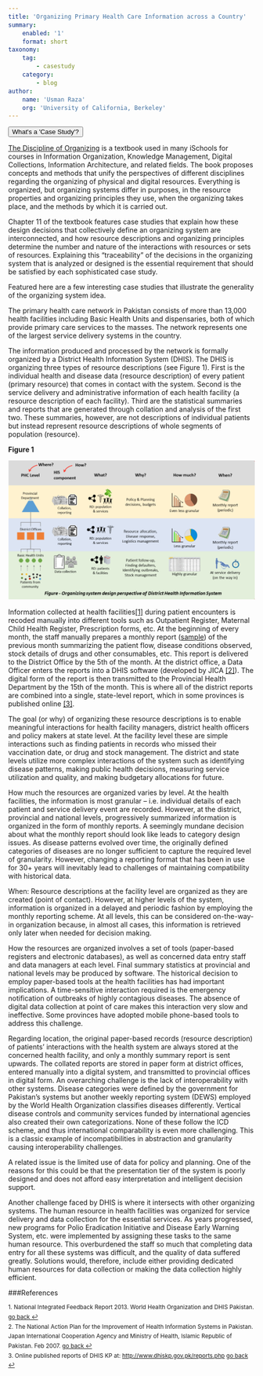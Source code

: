 ```yaml
---
title: 'Organizing Primary Health Care Information across a Country'
summary:
    enabled: '1'
    format: short
taxonomy:
    tag:
        - casestudy
    category:
        - blog
author:
    name: 'Usman Raza'
    org: 'University of California, Berkeley'
---
```


<script src="http://code.jquery.com/jquery-1.11.2.min.js"></script>

<script src="http://a11y.nicolas-hoffmann.net/modal/js/jquery-accessible-modal-window-aria.js"></script>

<button class="js-modal case-study" data-modal-prefix-class="simple-animated" data-modal-content-id="explanation" data-modal-title="What's a 'Case Study'?" data-modal-close-text="Close" data-modal-close-title="Close this modal window">What's a 'Case Study'?</button>


<div id="explanation" class="hidden modal">
<p><a href="http://disciplineoforganizing.org/">The Discipline of Organizing</a> is a textbook used in many iSchools for courses in Information Organization, Knowledge Management, Digital Collections, Information Architecture, and related fields. The book proposes concepts and methods that unify the perspectives of different disciplines regarding the organizing of physical and digital resources. Everything is organized, but organizing systems differ in purposes, in the resource properties and organizing principles they use, when the organizing takes place, and the methods by which it is carried out.</p>

<p>Chapter 11 of the textbook features case studies that explain how these design decisions that collectively define an organizing system are interconnected, and how resource descriptions and organizing principles determine the number and nature of the interactions with resources or sets of resources. Explaining this “traceability” of the decisions in the organizing system that is analyzed or designed is the essential requirement that should be satisfied by each sophisticated case study.</p>

<p>Featured here are a few interesting case studies that illustrate the generality of the organizing system idea.
</p>
</div>

The primary health care network in Pakistan consists of more than 13,000 health facilities  including Basic Health Units and dispensaries, both of which provide primary care services to the masses. The network represents one of the largest service delivery systems in the country.

The information produced and processed by the network is formally organized by a District Health Information System (DHIS). The DHIS is organizing three types of resource descriptions (see Figure 1). First is the individual health and disease data (resource description) of every patient (primary resource) that comes in contact with the system. Second is the service delivery and administrative information of each health facility (a resource description of each facility). Third are the statistical summaries and reports that are generated through collation and analysis of the first two. These summaries, however, are not descriptions of individual patients but instead represent resource descriptions of whole segments of population (resource).


__Figure 1__

![Three types of resource descriptions](images/figure-healthcare2.png)

Information collected at health facilities<a href="#fn1" id="ref1">[1]</a> during patient encounters is recoded manually into different tools such as Outpatient Register, Maternal Child Health Register, Prescription forms, etc. At the beginning of every month, the staff manually prepares a monthly report ([sample](https://www.scribd.com/document/333129181/DHIS-Monthly-Reporting-Form-PHC-Facilities)) of the previous month summarizing the patient flow, disease conditions observed, stock details of drugs and other consumables, etc. This report is delivered to the District Office by the 5th of the month. At the district office, a Data Officer enters the reports into a DHIS software (developed by JICA <a href="#fn2" id="ref2">[2]</a>). The digital form of the report is then transmitted to the Provincial Health Department by the 15th of the month. This is where all of the district reports are combined into a single, state-level report, which in some provinces is published online <a href="#fn3" id="ref3">[3]</a>.

The goal (or why) of organizing these resource descriptions is to enable meaningful interactions for health facility managers, district health officers and policy makers at state level. At the facility level these are simple interactions such as finding patients in records who missed their vaccination date, or drug and stock management. The district and state levels utilize more complex interactions of the system such as identifying disease patterns, making public health decisions, measuring service utilization and quality, and making budgetary allocations for future.

How much the resources are organized varies by level. At the health facilities, the information is most granular – i.e. individual details of each patient and service delivery event are recorded. However, at the district, provincial and national levels, progressively summarized information is organized in the form of monthly reports. A seemingly mundane decision about what the monthly report should look like leads to category design issues. As disease patterns evolved over time, the originally defined categories of diseases are no longer sufficient to capture the required level of granularity. However, changing a reporting format that has been in use for 30+ years will inevitably lead to challenges of maintaining compatibility with historical data.

When: Resource descriptions at the facility level are organized as they are created (point of contact). However, at higher levels of the system, information is organized in a delayed and periodic fashion by employing the monthly reporting scheme. At all levels, this can be considered on-the-way-in organization because, in almost all cases, this information is retrieved only later when needed for decision making.

How the resources are organized involves a set of tools (paper-based registers and electronic databases), as well as concerned data entry staff and data managers at each level. Final summary statistics at provincial and national levels may be produced by software. The historical decision to employ paper-based tools at the health facilities has had important implications. A time-sensitive interaction required is the emergency notification of outbreaks of highly contagious diseases. The absence of digital data collection at point of care makes this interaction very slow and ineffective. Some provinces have adopted mobile phone-based tools to address this challenge.

Regarding location, the original paper-based records (resource description) of patients’ interactions with the health system are always stored at the concerned health facility, and only a monthly summary report is sent upwards. The collated reports are stored in paper form at district offices, entered manually into a digital system, and transmitted to provincial offices in digital form.
An overarching challenge is the lack of interoperability with other systems. Disease categories were defined by the government for Pakistan’s systems but another weekly reporting system (DEWS) employed by the World Health Organization classifies diseases differently. Vertical disease controls and community services funded by international agencies also created their own categorizations. None of these follow the ICD scheme, and thus international comparability is even more challenging. This is a classic example of incompatibilities in abstraction and granularity causing interoperability challenges.

A related issue is the limited use of data for policy and planning. One of the reasons for this could be that the presentation tier of the system is poorly designed and does not afford easy interpretation and intelligent decision support.

Another challenge faced by DHIS is where it intersects with other organizing systems. The human resource in health facilities was organized for service delivery and data collection for the essential services. As years progressed, new programs for Polio Eradication Initiative and Disease Early Warning System, etc. were implemented by assigning these tasks to the same human resource. This overburdened the staff so much that completing data entry for all these systems was difficult, and the quality of data suffered greatly. Solutions would, therefore, include either providing dedicated human resources for data collection or making the data collection highly efficient.

###References

<sup id="fn1">1. National Integrated Feedback Report 2013. World Health Organization and DHIS Pakistan. <a href="#ref1" title="Jump back to footnote 1 in the text."> go back ↩</a></sup><br>
<sup id="fn2">2. The National Action Plan for the Improvement of Health Information Systems in Pakistan. Japan International Cooperation Agency and Ministry of Health, Islamic Republic of Pakistan. Feb 2007. <a href="#ref2" title="Jump back to footnote 1 in the text."> go back ↩</a></sup><br>
<sup id="fn3">3. Online published reports of DHIS KP at: http://www.dhiskp.gov.pk/reports.php  <a href="#ref3" title="Jump back to footnote 1 in the text."> go back ↩</a></sup><br>

<script type="text/javascript">

// from http://stackoverflow.com/questions/17534661/make-anchor-link-go-some-pixels-above-where-its-linked-to
$(document).ready(function () {
    $('a').on('click', function (e) {
        // e.preventDefault();

        var target = this.hash,
            $target = $(target);

       $('html, body').stop().animate({
        'scrollTop': $target.offset().top-100
    }, 900, 'swing', function () {
    });

       console.log(target);

       $(target).animate({backgroundColor: '#ddd1e7'});
       $(target).animate({backgroundColor: 'white'}, 4000);


        console.log(window.location);

        return false;
    });

});
</script>

